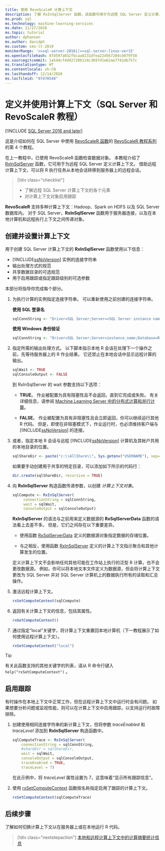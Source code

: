 ```yaml
---
title: 使用 RevoScaleR 计算上下文
description: 了解 RxInSqlServer 函数，该函数可用于为远程 SQL Server 定义计算上下文。
ms.prod: sql
ms.technology: machine-learning-services
ms.date: 11/27/2018
ms.topic: tutorial
author: dphansen
ms.author: davidph
ms.custom: seo-lt-2019
monikerRange: '>=sql-server-2016||>=sql-server-linux-ver15'
ms.openlocfilehash: 074597a032fbcaa8231dfea22d567204cb079f58
ms.sourcegitcommit: 1a544cf4dd2720b124c3697d1e62ae7741db757c
ms.translationtype: HT
ms.contentlocale: zh-CN
ms.lasthandoff: 12/14/2020
ms.locfileid: "97470548"
---
```

# <a name="define-and-use-compute-contexts-sql-server-and-revoscaler-tutorial"></a>定义并使用计算上下文（SQL Server 和 RevoScaleR 教程）
[!INCLUDE [SQL Server 2016 and later](../../includes/applies-to-version/sqlserver2016.md)]

这是介绍如何在 SQL Server 中使用 [RevoScaleR 函数](/machine-learning-server/r-reference/revoscaler/revoscaler)的 [RevoScaleR 教程系列](deepdive-data-science-deep-dive-using-the-revoscaler-packages.md)的第 4 个教程。

在上一教程中，已使用 RevoScaleR  函数检查数据对象。 本教程介绍了 [RxInSqlServer](/machine-learning-server/r-reference/revoscaler/rxinsqlserver) 函数，它可用于为远程 SQL Server 定义计算上下文。 借助远程计算上下文，可以将 R 执行任务从本地会话转移到服务器上的远程会话。 

> [!div class="checklist"]
> * 了解远程 SQL Server 计算上下文的各个元素
> * 对计算上下文对象启用跟踪

**RevoScaleR** 支持多种计算上下文：Hadoop、Spark on HDFS 以及 SQL Server 数据库内。 对于 SQL Server，**RxInSqlServer** 函数用于服务器连接，以及在本地计算机和远程执行上下文之间传递对象。

## <a name="create-and-set-a-compute-context"></a>创建并设置计算上下文

用于创建 SQL Server 计算上下文的 **RxInSqlServer** 函数使用以下信息：

+ [!INCLUDE[ssNoVersion](../../includes/ssnoversion-md.md)] 实例的连接字符串
+ 输出处理方式的规范
+ 共享数据目录的可选规范
+ 用于启用跟踪或指定跟踪级别的可选参数

本部分将指导你完成每个部分。

1. 为执行计算的实例指定连接字符串。 可以重新使用之前创建的连接字符串。

    **使用 SQL 登录名**

    ```R
    sqlConnString <- "Driver=SQL Server;Server=<SQL Server instance name>; Database=<database name>;Uid=<SQL user nme>;Pwd=<password>"
      ```

    **使用 Windows 身份验证**

    ```R
    sqlConnString <- "Driver=SQL Server;Server=instance_name;Database=RevoDeepDive;Trusted_Connection=True"
    ```
    
2. 指定所需的输出处理方式。 以下脚本指示本地 R 会话在处理下一个操作之前，先等待服务器上的 R 作业结果。 它还禁止在本地会话中显示远程计算的输出。
  
    ```R
    sqlWait <- TRUE
    sqlConsoleOutput <- FALSE
    ```
  
    到 RxInSqlServer  的 wait  参数支持以下选项：
  
    -   **TRUE**。 作业被配置为具有阻塞性且不会返回，直到它完成或失败。  有关详细信息，请参阅 [Machine Learning Server 中的分布式计算和并行计算](/machine-learning-server/r/how-to-revoscaler-distributed-computing)。
  
    -   **FALSE**。 作业被配置为具有非阻塞性且会立即返回，你可以继续运行其他 R 代码。 但是，即使在非阻塞模式下，作业运行时，也必须维持客户端与 [!INCLUDE[ssNoVersion](../../includes/ssnoversion-md.md)] 的连接。

3. 或者，指定本地 R 会话与远程 [!INCLUDE[ssNoVersion](../../includes/ssnoversion-md.md)] 计算机及其帐户共用的本地目录的位置。

    ```R
    sqlShareDir <- paste("c:\\AllShare\\", Sys.getenv("USERNAME"), sep="")
    ```
    
   如果要手动创建用于共享的特定目录，可以添加如下所示的代码行：

    ```R
    dir.create(sqlShareDir, recursive = TRUE)
    ```

4. 向 **RxInSqlServer** 构造函数传递参数，以创建 *计算上下文对象*。

    ```R
    sqlCompute <- RxInSqlServer(  
         connectionString = sqlConnString,
         wait = sqlWait,
         consoleOutput = sqlConsoleOutput)
    ```
    
    **RxInSqlServer** 的语法与之前用来定义数据源的 **RxSqlServerData** 函数的语法看上去差不多。 但是，它们之间存在以下重要差异。
      
    - 使用函数 [RxSqlServerData](/machine-learning-server/r-reference/revoscaler/rxsqlserverdata) 定义的数据源对象指定数据的存储位置。
    
    - 与之相反，使用函数 [RxInSqlServer](/machine-learning-server/r-reference/revoscaler/rxinsqlserver) 定义的计算上下文指示聚合和其他计算发生的位置。
    
    定义计算上下文不会影响任何其他可能在工作站上执行的泛型 R 计算，也不会更改数据源。 例如，你可以将本地文本文件定义为数据源，但会将计算上下文更改为 SQL Server 并对 SQL Server 计算机上的数据执行所有的读取和汇总操作。

5. 激活远程计算上下文。

    ```R
    rxSetComputeContext(sqlCompute)
    ```

6. 返回有关计算上下文的信息，包括其属性。

    ```R
    rxGetComputeContext()
    ```

7. 通过指定“local”关键字，将计算上下文重置回本地计算机（下一教程展示了如何使用远程计算上下文）。

    ```R
    rxSetComputeContext("local")
    ```

> [!Tip]
> 有关此函数支持的其他关键字的列表，请从 R 命令行键入 `help("rxSetComputeContext")` 。

## <a name="enable-tracing"></a>启用跟踪

有时操作在本地上下文中正常工作，但在远程计算上下文中运行时会有问题。 如果想要分析问题或监视性能，则可以在计算上下文中启用跟踪，以支持运行时故障排除。

1. 创建使用相同连接字符串的新计算上下文，但将参数 *traceEnabled* 和 *traceLevel* 添加到 **RxInSqlServer** 构造函数中。

    ```R
    sqlComputeTrace <- RxInSqlServer(
        connectionString = sqlConnString,
        #shareDir = sqlShareDir,
        wait = sqlWait,
        consoleOutput = sqlConsoleOutput,
        traceEnabled = TRUE,
        traceLevel = 7)
    ```
  
   在此示例中，将 *traceLevel* 属性设置为 7，这意味着“显示所有跟踪信息”。

2. 使用 [rxSetComputeContext](/machine-learning-server/r-reference/revoscaler/rxsetcomputecontext) 函数按名称指定启用了跟踪的计算上下文。

    ```R
    rxSetComputeContext(sqlComputeTrace)
    ```

## <a name="next-steps"></a>后续步骤

了解如何切换计算上下文以在服务器上或在本地运行 R 代码。

> [!div class="nextstepaction"]
> [本地和远程计算上下文中的计算摘要统计信息](../../machine-learning/tutorials/deepdive-create-and-run-r-scripts.md)
